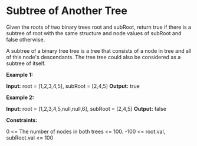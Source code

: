 # Subtree of Another Tree

Given the roots of two binary trees root and subRoot, return true if there is a subtree of root with the same structure and node values of subRoot and false otherwise.

A subtree of a binary tree tree is a tree that consists of a node in tree and all of this node's descendants. The tree tree could also be considered as a subtree of itself.

**Example 1:**

**Input:** root = [1,2,3,4,5], subRoot = [2,4,5]
**Output:** true

**Example 2:**

**Input:** root = [1,2,3,4,5,null,null,6], subRoot = [2,4,5]
**Output:** false

**Constraints:**

0 <= The number of nodes in both trees <= 100.
-100 <= root.val, subRoot.val <= 100
